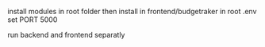 install modules in root folder 
then install in frontend/budgetraker
in root .env set PORT 5000

run backend and frontend separatly 

